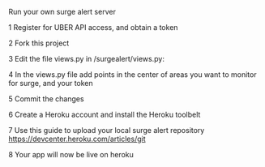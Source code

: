 Run your own surge alert server

1	Register for UBER API access, and obtain a token

2	Fork this project

3	Edit the file views.py in /surgealert/views.py:

4	In the views.py file add points in the center of areas you want to monitor for surge, and your token

5	Commit the changes

6	Create a Heroku account and install the Heroku toolbelt

7	Use this guide to upload your local surge alert repository https://devcenter.heroku.com/articles/git

8	Your app will now be live on heroku
